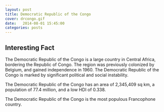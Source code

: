 ```yaml
---
layout: post
title: Democratic Republic of the Congo
cover: drcongo.gif
date:   2014-08-01 15:45:00
categories: posts
---
```


## Interesting Fact

The Democratic Republic of the Congo is a large country in Central Africa, bordering the Republic of Congo. The region was previously colonized by Belgium, and gained independence in 1960. The Democratic Republic of the Congo is marked by significant political and social instability.

The Democratic Republic of the Congo has an area of 2,345,409 sq km, a population of 77.4 million, and a low HDI of 0.338. 

The Democratic Republic of the Congo is the most populous Francophone country. 